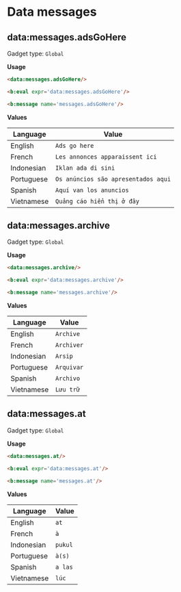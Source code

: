 <!--
@@@title:Data messages@@@
@@@section:Snippets@@@
-->

# Data messages


## data:messages.adsGoHere

Gadget type: `Global`

**Usage**

```html
<data:messages.adsGoHere/>
```

```html
<b:eval expr='data:messages.adsGoHere'/>
```

```html
<b:message name='messages.adsGoHere'/>
```

**Values**

| Language | Value |
| --- | --- |
| English | `Ads go here` |
| French | `Les annonces apparaissent ici` |
| Indonesian | `Iklan ada di sini` |
| Portuguese | `Os anúncios são apresentados aqui` |
| Spanish | `Aquí van los anuncios` |
| Vietnamese | `Quảng cáo hiển thị ở đây` |


## data:messages.archive

Gadget type: `Global`

**Usage**

```html
<data:messages.archive/>
```

```html
<b:eval expr='data:messages.archive'/>
```

```html
<b:message name='messages.archive'/>
```

**Values**

| Language | Value |
| --- | --- |
| English | `Archive` |
| French | `Archiver` |
| Indonesian | `Arsip` |
| Portuguese | `Arquivar` |
| Spanish | `Archivo` |
| Vietnamese | `Lưu trữ` |


## data:messages.at

Gadget type: `Global`

**Usage**

```html
<data:messages.at/>
```

```html
<b:eval expr='data:messages.at'/>
```

```html
<b:message name='messages.at'/>
```

**Values**

| Language | Value |
| --- | --- |
| English | `at` |
| French | `à` |
| Indonesian | `pukul` |
| Portuguese | `à(s)` |
| Spanish | `a las` |
| Vietnamese | `lúc` |
